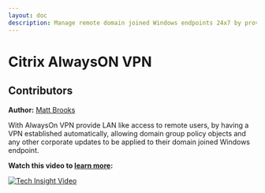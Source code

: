 ```yaml
---
layout: doc
description: Manage remote domain joined Windows endpoints 24x7 by providing LAN-like access with AlwaysOn VPN.
---
```

# Citrix AlwaysON VPN

## Contributors

**Author:** [Matt Brooks](https://twitter.com/tweetmattbrooks)

With AlwaysOn VPN provide LAN like access to remote users, by having a VPN established automatically, allowing domain group policy objects and any other corporate updates to be applied to their domain joined Windows endpoint.

**Watch this video to [learn more](https://www.youtube.com/watch?v=4MdNIIFk7z8):**

[![Tech Insight Video](/en-us/tech-zone/learn/media/shared_video-placeholder.png)](https://www.youtube.com/watch?v=4MdNIIFk7z8)
